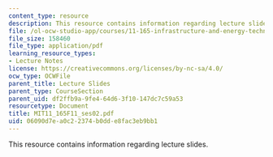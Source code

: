 ```yaml
---
content_type: resource
description: This resource contains information regarding lecture slides.
file: /ol-ocw-studio-app/courses/11-165-infrastructure-and-energy-technology-challenges-fall-2011/06090d7ea0c22374b0dde8fac3eb9bb1_MIT11_165F11_ses02.pdf
file_size: 158460
file_type: application/pdf
learning_resource_types:
- Lecture Notes
license: https://creativecommons.org/licenses/by-nc-sa/4.0/
ocw_type: OCWFile
parent_title: Lecture Slides
parent_type: CourseSection
parent_uid: df2ffb9a-9fe4-64d6-3f10-147dc7c59a53
resourcetype: Document
title: MIT11_165F11_ses02.pdf
uid: 06090d7e-a0c2-2374-b0dd-e8fac3eb9bb1
---
```

This resource contains information regarding lecture slides.